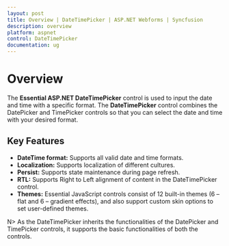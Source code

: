 ```yaml
---
layout: post
title: Overview | DateTimePicker | ASP.NET Webforms | Syncfusion
description: overview
platform: aspnet
control: DateTimePicker
documentation: ug
---
```


# Overview

The **Essential ASP.NET DateTimePicker** control is used to input the date and time with a specific format. The **DateTimePicker** control combines the DatePicker and TimePicker controls so that you can select the date and time with your desired format.

## Key Features

* **DateTime format:** Supports all valid date and time formats.
* **Localization:** Supports localization of different cultures.
* **Persist:** Supports state maintenance during page refresh.
* **RTL:** Supports Right to Left alignment of content in the DateTimePicker control.
* **Themes:** Essential JavaScript controls consist of 12 built-in themes (6 – flat and 6 – gradient effects), and also support custom skin options to set user-defined themes.


N> As the DateTimePicker inherits the functionalities of the DatePicker and TimePicker controls, it supports the basic functionalities of both the controls.

